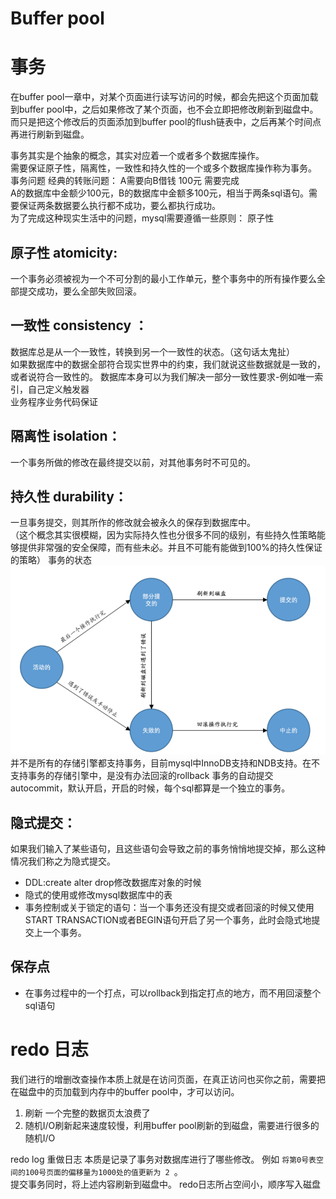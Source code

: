 # Buffer pool

# 事务
在buffer pool一章中，对某个页面进行读写访问的时候，都会先把这个页面加载到buffer pool中，之后如果修改了某个页面，也不会立即把修改刷新到磁盘中。
而只是把这个修改后的页面添加到buffer pool的flush链表中，之后再某个时间点再进行刷新到磁盘。  


事务其实是个抽象的概念，其实对应着一个或者多个数据库操作。  
需要保证原子性，隔离性，一致性和持久性的一个或多个数据库操作称为事务。
事务问题
经典的转账问题：
A需要向B借钱 100元
需要完成  
A的数据库中金额少100元，B的数据库中金额多100元，相当于两条sql语句。需要保证两条数据要么执行都不成功，要么都执行成功。   
为了完成这种现实生活中的问题，mysql需要遵循一些原则：
原子性

## 原子性 atomicity:
一个事务必须被视为一个不可分割的最小工作单元，整个事务中的所有操作要么全部提交成功，要么全部失败回滚。
## 一致性 consistency ：
数据库总是从一个一致性，转换到另一个一致性的状态。（这句话太鬼扯）  
如果数据库中的数据全部符合现实世界中的约束，我们就说这些数据就是一致的，或者说符合一致性的。
数据库本身可以为我们解决一部分一致性要求-例如唯一索引，自己定义触发器  
业务程序业务代码保证
## 隔离性  isolation：
一个事务所做的修改在最终提交以前，对其他事务时不可见的。
## 持久性 durability：
一旦事务提交，则其所作的修改就会被永久的保存到数据库中。  
（这个概念其实很模糊，因为实际持久性也分很多不同的级别，有些持久性策略能够提供非常强的安全保障，而有些未必。并且不可能有能做到100%的持久性保证的策略）
事务的状态
![img.png](img.png)
并不是所有的存储引擎都支持事务，目前mysql中InnoDB支持和NDB支持。在不支持事务的存储引擎中，是没有办法回滚的rollback
事务的自动提交 autocommit，默认开启，开启的时候，每个sql都算是一个独立的事务。

## 隐式提交：  

如果我们输入了某些语句，且这些语句会导致之前的事务悄悄地提交掉，那么这种情况我们称之为隐式提交。
* DDL:create alter drop修改数据库对象的时候
* 隐式的使用或修改mysql数据库中的表
* 事务控制或关于锁定的语句：当一个事务还没有提交或者回滚的时候又使用START TRANSACTION或者BEGIN语句开启了另一个事务，此时会隐式地提交上一个事务。
## 保存点
* 在事务过程中的一个打点，可以rollback到指定打点的地方，而不用回滚整个sql语句
# redo 日志

我们进行的增删改查操作本质上就是在访问页面，在真正访问也买你之前，需要把在磁盘中的页加载到内存中的buffer pool中，才可以访问。
1. 刷新 一个完整的数据页太浪费了
2. 随机I/O刷新起来速度较慢，利用buffer pool刷新的到磁盘，需要进行很多的随机I/O


redo log 重做日志 本质是记录了事务对数据库进行了哪些修改。
例如 `将第0号表空间的100号页面的偏移量为1000处的值更新为 2 `。   
提交事务同时，将上述内容刷新到磁盘中。
redo日志所占空间小，顺序写入磁盘





















